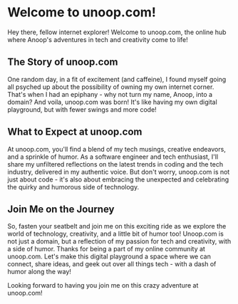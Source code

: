 # Welcome to unoop.com!

Hey there, fellow internet explorer! Welcome to unoop.com, the online hub where Anoop's adventures in tech and creativity come to life!

## The Story of unoop.com

One random day, in a fit of excitement (and caffeine), I found myself going all psyched up about the possibility of owning my own internet corner. That's when I had an epiphany - why not turn my name, Anoop, into a domain? And voila, unoop.com was born! It's like having my own digital playground, but with fewer swings and more code!

## What to Expect at unoop.com

At unoop.com, you'll find a blend of my tech musings, creative endeavors, and a sprinkle of humor. As a software engineer and tech enthusiast, I'll share my unfiltered reflections on the latest trends in coding and the tech industry, delivered in my authentic voice. But don't worry, unoop.com is not just about code - it's also about embracing the unexpected and celebrating the quirky and humorous side of technology.

## Join Me on the Journey

So, fasten your seatbelt and join me on this exciting ride as we explore the world of technology, creativity, and a little bit of humor too! Unoop.com is not just a domain, but a reflection of my passion for tech and creativity, with a side of humor. Thanks for being a part of my online community at unoop.com. Let's make this digital playground a space where we can connect, share ideas, and geek out over all things tech - with a dash of humor along the way!

Looking forward to having you join me on this crazy adventure at unoop.com!
